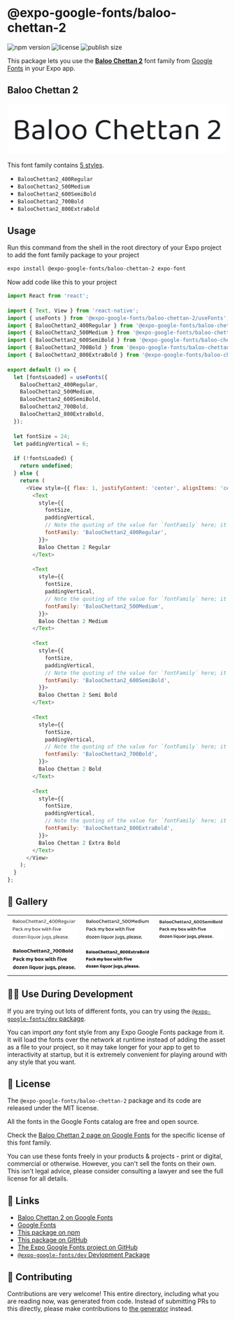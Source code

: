# @expo-google-fonts/baloo-chettan-2

![npm version](https://flat.badgen.net/npm/v/@expo-google-fonts/baloo-chettan-2)
![license](https://flat.badgen.net/github/license/expo/google-fonts)
![publish size](https://flat.badgen.net/packagephobia/install/@expo-google-fonts/baloo-chettan-2)

This package lets you use the [**Baloo Chettan 2**](https://fonts.google.com/specimen/Baloo+Chettan+2) font family from [Google Fonts](https://fonts.google.com/) in your Expo app.

## Baloo Chettan 2

![Baloo Chettan 2](./font-family.png)

This font family contains [5 styles](#-gallery).

- `BalooChettan2_400Regular`
- `BalooChettan2_500Medium`
- `BalooChettan2_600SemiBold`
- `BalooChettan2_700Bold`
- `BalooChettan2_800ExtraBold`

## Usage

Run this command from the shell in the root directory of your Expo project to add the font family package to your project
```sh
expo install @expo-google-fonts/baloo-chettan-2 expo-font
```

Now add code like this to your project
```js
import React from 'react';

import { Text, View } from 'react-native';
import { useFonts } from '@expo-google-fonts/baloo-chettan-2/useFonts';
import { BalooChettan2_400Regular } from '@expo-google-fonts/baloo-chettan-2/400Regular';
import { BalooChettan2_500Medium } from '@expo-google-fonts/baloo-chettan-2/500Medium';
import { BalooChettan2_600SemiBold } from '@expo-google-fonts/baloo-chettan-2/600SemiBold';
import { BalooChettan2_700Bold } from '@expo-google-fonts/baloo-chettan-2/700Bold';
import { BalooChettan2_800ExtraBold } from '@expo-google-fonts/baloo-chettan-2/800ExtraBold';

export default () => {
  let [fontsLoaded] = useFonts({
    BalooChettan2_400Regular,
    BalooChettan2_500Medium,
    BalooChettan2_600SemiBold,
    BalooChettan2_700Bold,
    BalooChettan2_800ExtraBold,
  });

  let fontSize = 24;
  let paddingVertical = 6;

  if (!fontsLoaded) {
    return undefined;
  } else {
    return (
      <View style={{ flex: 1, justifyContent: 'center', alignItems: 'center' }}>
        <Text
          style={{
            fontSize,
            paddingVertical,
            // Note the quoting of the value for `fontFamily` here; it expects a string!
            fontFamily: 'BalooChettan2_400Regular',
          }}>
          Baloo Chettan 2 Regular
        </Text>

        <Text
          style={{
            fontSize,
            paddingVertical,
            // Note the quoting of the value for `fontFamily` here; it expects a string!
            fontFamily: 'BalooChettan2_500Medium',
          }}>
          Baloo Chettan 2 Medium
        </Text>

        <Text
          style={{
            fontSize,
            paddingVertical,
            // Note the quoting of the value for `fontFamily` here; it expects a string!
            fontFamily: 'BalooChettan2_600SemiBold',
          }}>
          Baloo Chettan 2 Semi Bold
        </Text>

        <Text
          style={{
            fontSize,
            paddingVertical,
            // Note the quoting of the value for `fontFamily` here; it expects a string!
            fontFamily: 'BalooChettan2_700Bold',
          }}>
          Baloo Chettan 2 Bold
        </Text>

        <Text
          style={{
            fontSize,
            paddingVertical,
            // Note the quoting of the value for `fontFamily` here; it expects a string!
            fontFamily: 'BalooChettan2_800ExtraBold',
          }}>
          Baloo Chettan 2 Extra Bold
        </Text>
      </View>
    );
  }
};

```

## 🔡 Gallery


||||
|-|-|-|
|![BalooChettan2_400Regular](./BalooChettan2_400Regular.ttf.png)|![BalooChettan2_500Medium](./BalooChettan2_500Medium.ttf.png)|![BalooChettan2_600SemiBold](./BalooChettan2_600SemiBold.ttf.png)||
|![BalooChettan2_700Bold](./BalooChettan2_700Bold.ttf.png)|![BalooChettan2_800ExtraBold](./BalooChettan2_800ExtraBold.ttf.png)|||


## 👩‍💻 Use During Development

If you are trying out lots of different fonts, you can try using the [`@expo-google-fonts/dev` package](https://github.com/expo/google-fonts/tree/master/font-packages/dev#readme).

You can import *any* font style from any Expo Google Fonts package from it. It will load the fonts
over the network at runtime instead of adding the asset as a file to your project, so it may take longer
for your app to get to interactivity at startup, but it is extremely convenient
for playing around with any style that you want.

## 📖 License

The `@expo-google-fonts/baloo-chettan-2` package and its code are released under the MIT license.

All the fonts in the Google Fonts catalog are free and open source.

Check the [Baloo Chettan 2 page on Google Fonts](https://fonts.google.com/specimen/Baloo+Chettan+2) for the specific license of this font family.

You can use these fonts freely in your products & projects - print or digital, commercial or otherwise. However, you can't sell the fonts on their own. This isn't legal advice, please consider consulting a lawyer and see the full license for all details.

## 🔗 Links

- [Baloo Chettan 2 on Google Fonts](https://fonts.google.com/specimen/Baloo+Chettan+2)
- [Google Fonts](https://fonts.google.com/)
- [This package on npm](https://www.npmjs.com/package/@expo-google-fonts/baloo-chettan-2)
- [This package on GitHub](https://github.com/expo/google-fonts/tree/master/font-packages/baloo-chettan-2)
- [The Expo Google Fonts project on GitHub](https://github.com/expo/google-fonts)
- [`@expo-google-fonts/dev` Devlopment Package](https://github.com/expo/google-fonts/tree/master/font-packages/dev)

## 🤝 Contributing

Contributions are very welcome! This entire directory, including what you are reading now, was generated from code. Instead of submitting PRs to this directly, please make contributions to [the generator](https://github.com/expo/google-fonts/tree/master/packages/generator) instead.
